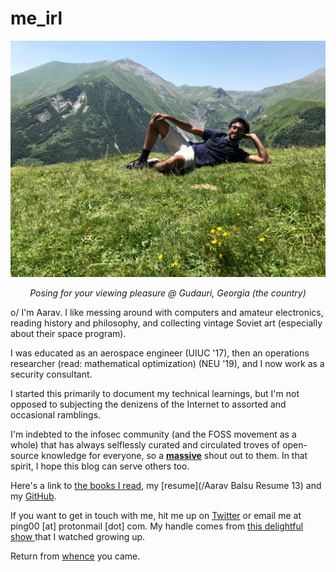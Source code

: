 # me_irl
![alt text](photo_georgia.jpeg)
<center><i>Posing for your viewing pleasure @ Gudauri, Georgia (the country)</i></center>

o/ I'm Aarav. I like messing around with computers and amateur electronics, reading history and philosophy, and collecting vintage Soviet art (especially about their space program).

I was educated as an aerospace engineer (UIUC '17), then an operations researcher (read: mathematical optimization) (NEU '19), and I now work as a security consultant. 

I started this primarily to document my technical learnings, but I'm not opposed to subjecting the denizens of the Internet to  assorted and occasional ramblings.

I'm indebted to the infosec community (and the FOSS movement as a whole) that has always selflessly curated and circulated troves of open-source knowledge for everyone, so a <u><b>massive</b></u> shout out to them. In that spirit, I hope this blog can serve others too.

Here's a link to <a href="https://www.goodreads.com/user/show/90067195-aarav-balsu">the books I read</a>, my [resume](/Aarav Balsu Resume 13) and my <a href="https://github.com/aaravbalsu">GitHub</a>.

If you want to get in touch with me, hit me up on <a href="https://twitter.com/DoYouEvenBrown">Twitter</a> or email me at ping00 [at] protonmail [dot] com. My handle comes from <a href="https://www.youtube.com/watch?v=V3BWUN24TJc">this delightful show </a> that I watched growing up.

Return from [whence](/README.md) you came.


<!-- Here's your reward for a thorough investigation: https://www.youtube.com/playlist?list=PLuO6fGYzlNgt-TY9vie9--FjTj7ef9MZ1 Enjoy :) -->
